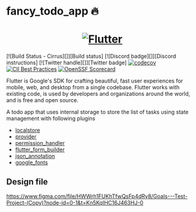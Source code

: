 # fancy_todo_app 🔥


<a href="https://flutter.dev/">
  <h1 align="center">
    <picture>
      <source media="(prefers-color-scheme: dark)" srcset="https://storage.googleapis.com/cms-storage-bucket/6e19fee6b47b36ca613f.png">
      <img alt="Flutter" src="https://storage.googleapis.com/cms-storage-bucket/c823e53b3a1a7b0d36a9.png">
    </picture>
  </h1>
</a>

[![Build Status - Cirrus][]][Build status]
[![Discord badge][]][Discord instructions]
[![Twitter handle][]][Twitter badge]
[![codecov](https://codecov.io/gh/flutter/flutter/branch/master/graph/badge.svg?token=11yDrJU2M2)](https://codecov.io/gh/flutter/flutter)
[![CII Best Practices](https://bestpractices.coreinfrastructure.org/projects/5631/badge)](https://bestpractices.coreinfrastructure.org/projects/5631)
[![OpenSSF Scorecard](https://api.securityscorecards.dev/projects/github.com/flutter/flutter/badge)](https://deps.dev/project/github/flutter%2Fflutter)

Flutter is Google's SDK for crafting beautiful, fast user experiences for
mobile, web, and desktop from a single codebase. Flutter works with existing
code, is used by developers and organizations around the world, and is free and
open source.

A todo app that uses internal storage to store the list of tasks using state management with following plugins 
  - [localstore](https://pub.dev/packages/localstorage)
  - [provider](https://pub.dev/packages/provider)
  - [permission_handler](https://pub.dev/packages/permission_handler)
  - [flutter_form_builder](https://pub.dev/packages/flutter_form_builder)
  - [json_annotation](https://pub.dev/packages/json_annotation)
  - [google_fonts](https://pub.dev/packages/google_fonts)

## Design file 

https://www.figma.com/file/HWWrh1FUKhTfwQsFp4dRy8/Goals---Test-Project-(Copy)?node-id=0-1&t=Kn5KqIHC16J463HJ-0



